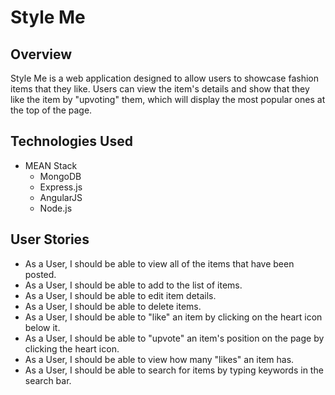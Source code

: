 # Style Me

## Overview
Style Me is a web application designed to allow users to showcase fashion items that they like. Users can view the item's details and show that they like the item by "upvoting" them, which will display the most popular ones at the top of the page. 


## Technologies Used
* MEAN Stack
  * MongoDB
  * Express.js
  * AngularJS
  * Node.js

## User Stories
* As a User, I should be able to view all of the items that have been posted.
* As a User, I should be able to add to the list of items.
* As a User, I should be able to edit item details.
* As a User, I should be able to delete items.
* As a User, I should be able to "like" an item by clicking on the heart icon below it.
* As a User, I should be able to "upvote" an item's position on the page by clicking the heart icon.
* As a User, I should be able to view how many "likes" an item has.
* As a User, I should be able to search for items by typing keywords in the search bar.
